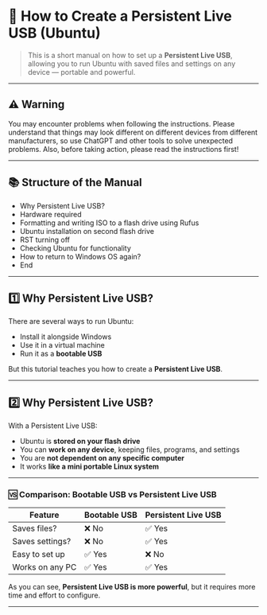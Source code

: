 # 🐧 How to Create a Persistent Live USB (Ubuntu)

> This is a short manual on how to set up a **Persistent Live USB**, allowing you to run Ubuntu with saved files and settings on any device — portable and powerful.

---

## ⚠️ Warning

You may encounter problems when following the instructions. Please understand that things may look different on different devices from different manufacturers, so use ChatGPT and other tools to solve unexpected problems.
Also, before taking action, please read the instructions first!


---

## 📚 Structure of the Manual

- Why Persistent Live USB?  
- Hardware required  
- Formatting and writing ISO to a flash drive using Rufus  
- Ubuntu installation on second flash drive  
- RST turning off  
- Checking Ubuntu for functionality  
- How to return to Windows OS again?  
- End  

---

## 1️⃣ Why Persistent Live USB?

There are several ways to run Ubuntu:

- Install it alongside Windows
- Use it in a virtual machine
- Run it as a **bootable USB**

But this tutorial teaches you how to create a **Persistent Live USB**.

---

## 2️⃣ Why Persistent Live USB?

With a Persistent Live USB:

- Ubuntu is **stored on your flash drive**
- You can **work on any device**, keeping files, programs, and settings
- You are **not dependent on any specific computer**
- It works **like a mini portable Linux system**

---

### 🆚 Comparison: Bootable USB vs Persistent Live USB

| Feature | Bootable USB | Persistent Live USB |
|--------|---------------|---------------------|
| Saves files? | ❌ No | ✅ Yes |
| Saves settings? | ❌ No | ✅ Yes |
| Easy to set up | ✅ Yes | ❌ No |
| Works on any PC | ✅ Yes | ✅ Yes |

As you can see, **Persistent Live USB is more powerful**, but it requires more time and effort to configure.

---

